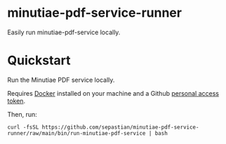 # minutiae-pdf-service-runner

Easily run minutiae-pdf-service locally.

# Quickstart

Run the Minutiae PDF service locally.

Requires [Docker](https://docs.docker.com/engine/install/) installed on your machine and a Github [personal access token](https://github.com/settings/tokens).

Then, run:

```
curl -fsSL https://github.com/sepastian/minutiae-pdf-service-runner/raw/main/bin/run-minutiae-pdf-service | bash
```

